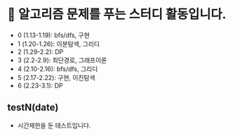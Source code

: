 # :notebook: 알고리즘 문제를 푸는 스터디 활동입니다.
- 0 (1.13-1.19): bfs/dfs, 구현
- 1 (1.20-1.26): 이분탐색, 그리디
- 2 (1.29-2.2): DP
- 3 (2.2-2.9): 최단경로, 그래프이론
- 4 (2.10-2.16): bfs/dfs, 그리디 
- 5 (2.17-2.22): 구현, 이진탐색
- 6 (2.23-3.1): DP
## testN(date)
- 시간제한을 둔 테스트입니다.